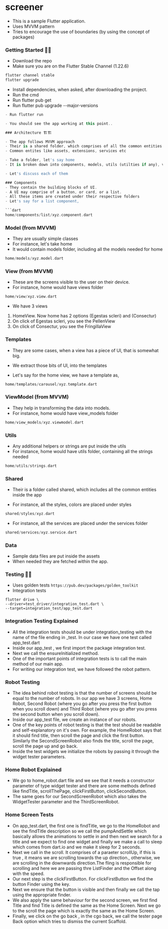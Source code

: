 # screener
- This is a sample Flutter application.
- Uses MVVM pattern
- Tries to encourage the use of boundaries (by using the concept of packages) 

### Getting Started 🎯🎯

- Download the repo
- Make sure you are on the Flutter Stable Channel (1.22.6)

```dart
flutter channel stable
flutter upgrade

```

- Install dependencies, when asked, after downloading the project.
- Run the cmd 
- Run flutter pub get
- Run flutter pub upgrade --major-versions


```dart
- Run flutter run

- You should see the app working at this point..

### Architecture 🏗🏗

- The app follows MVVM approach
- Their is a shared folder, which comprises of all the common entities.
- Common entites like assets, extensions, services etc

- Take a folder, let's say home
- It is broken down into components, models, utils (utilties if any), view and view_models

- Let's discuss each of them

### Components
- They contain the building blocks of UI.
- A UI may comprise of a button, or card, or a list. 
- All these items are created under their respective folders
- Let's say for a list component,

```dart
home/components/list/xyz.component.dart

```

### Model (from MVVM)
- They are usually simple classes
- For instance, let's take home
- It would contain models folder, including all the models needed for home

```dart
home/models/xyz.model.dart

```

### View (from MVVM)
- These are the screens visible to the user on their device.
- For instance, home would have views folder

```dart
home/view/xyz.view.dart

```

- We have 3 views
1. HomeView. Now home has 2 options (Egestas scleri) and (Consectur)
2. On click of Egestas scleri, you see the PellenView
3. On click of Consectur, you see the FringillaView


### Templates
- They are some cases, when a view has a piece of UI, that is somewhat big.
- We extract those bits of UI, into the templates

- Let's say for the home view, we have a template as,

```dart
home/templates/carousel/xyz.template.dart

```

### ViewModel (from MVVM)
- They help in transforming the data into models.
- For instance, home would have view_models folder

```dart
home/view_models/xyz.viewmodel.dart

```

### Utils 
- Any additional helpers or strings are put inside the utils
- For instance, home would have utils folder, containing all the strings needed

```dart
home/utils/strings.dart

```

### Shared
- Their is a folder called shared, which includes all the common entities inside the app

- For instance, all the styles, colors are placed under styles

```dart
shared/styles/xyz.dart

```

- For instance, all the services are placed under the services folder

```dart
shared/services/xyz.service.dart

```

### Data
- Sample data files are put inside the assets
- When needed they are fetched within the app.

### Testing 🧐🧐
- Uses golden tests `https://pub.dev/packages/golden_toolkit`
- Integration tests

```
flutter drive \
--driver=test_driver/integration_test.dart \
--target=integration_test/app_test.dart
```

### Integration Testing Explained
- All the integration tests should be under integration_testing with the name of the file ending in _test. In our case we have one test called app_test.dart 
- Inside our app_test , we first import the package integration test.
- Next we call the ensureInitialized method.
- One of the important points of integration tests is to call the main method of our main app.
- For writing our integration test, we have followed the robot pattern. 

### Robot Testing

- The idea behind robot testing is that the number of screens should be equal to the number of robots. In our app we have 3 screens, Home Robot, Second Robot (where you go after you press the first button when you scroll down) and Third Robot (where you go after you press the second button when you scroll down).
- Inside our app_test file, we create an instance of our robots.
- One of the key points of robot testing is that the test should be readable and self-explanatory on it's own. For example, the HomeRobot says that it should find title, then scroll the page and click the first button. Similarly the SecondScreenRobot also finds the title, scroll the page, scroll the page up and go back.
- Inside the test widgets we initialize the robots by passing it through the widget tester parameters. 

### Home Robot Explained

- We go to home_robot.dart file and we see that it needs a constructor parameter of type widget tester and there are some methods defined like findTitle, scrollThePage, clickFirstButton, clickSecondButton.
- The same goes for our SecondScreenRobot which also takes the WidgetTester parameter and the ThirdScreenRobot.

### Home Screen Tests

- On app_test.dart, the first one is findTitle, we go to the HomeRobot and see the findTitle description  so we call the pumpAndSettle which basically allows the animations to settle in and then next we search for a title and we expect to find one widget and finally we make a call to sleep which comes from dart.io and we make it sleep for 2 seconds.
- Next we call in the scroll. It comprises of a paraeter scrollUp, if this is true , it means we are scrolling towards the up direction., otherwise, we are scrolling in the downwards direction.The fling is responsible for scrolling and here we are passing thre ListFinder and the Offset along with the speed. 
- Our next step is the clickFirstButton. For clickFirstButton we find the button Finder using the key.
- Next we ensure that the button is visible and then finally we call the tap using the appropriate finder.
- We also apply the same behaviour for the second screen, we first find Title and find Title is defined the same as the Home Screen. Next we go to the scroll the page which is exactly the same as the Home Screen.
- Finally, we click on the go back , in the cgo back, we call the tester page Back option which tries to dismiss the current Scaffold. 